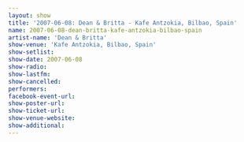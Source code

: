 ```yaml
---
layout: show
title: '2007-06-08: Dean & Britta - Kafe Antzokia, Bilbao, Spain'
name: 2007-06-08-dean-britta-kafe-antzokia-bilbao-spain
artist-name: 'Dean & Britta'
show-venue: 'Kafe Antzokia, Bilbao, Spain'
show-setlist: 
show-date: 2007-06-08
show-radio: 
show-lastfm: 
show-cancelled: 
performers: 
facebook-event-url: 
show-poster-url: 
show-ticket-url: 
show-venue-website: 
show-additional: 
---
```


